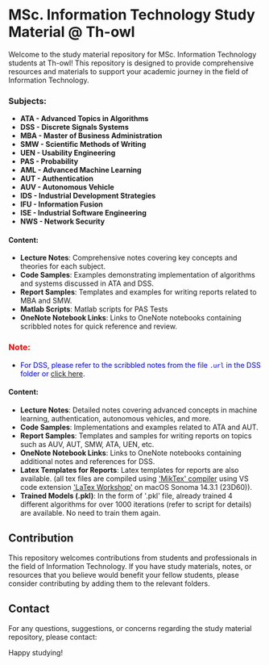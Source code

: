 # MSc. Information Technology Study Material @ Th-owl

Welcome to the study material repository for MSc. Information Technology students at Th-owl! This repository is designed to provide comprehensive resources and materials to support your academic journey in the field of Information Technology.


### Subjects:

- **ATA - Advanced Topics in Algorithms**
- **DSS - Discrete Signals Systems**
- **MBA - Master of Business Administration**
- **SMW - Scientific Methods of Writing**
- **UEN - Usability Engineering**
- **PAS - Probability**
- **AML - Advanced Machine Learning**
- **AUT - Authentication**
- **AUV - Autonomous Vehicle**
- **IDS - Industrial Development Strategies**
- **IFU - Information Fusion**
- **ISE - Industrial Software Engineering**
- **NWS - Network Security**

#### Content:
- **Lecture Notes**: Comprehensive notes covering key concepts and theories for each subject.
- **Code Samples**: Examples demonstrating implementation of algorithms and systems discussed in ATA and DSS.
- **Report Samples**: Templates and examples for writing reports related to MBA and SMW.
- **Matlab Scripts**: Matlab scripts for PAS Tests
- **OneNote Notebook Links**: Links to OneNote notebooks containing scribbled notes for quick reference and review.

### <span style="color:red">Note:</span>
- <span style="color:blue"> For DSS, please refer to the scribbled notes from the file `.url` in the DSS folder or [click here](https://1drv.ms/o/s!Ao-9KOZo7bY9gWRqYJ6VQ9kSn4tp?e=y5hykQ).</span>


#### Content:
- **Lecture Notes**: Detailed notes covering advanced concepts in machine learning, authentication, autonomous vehicles, and more.
- **Code Samples**: Implementations and examples related to ATA and AUT.
- **Report Samples**: Templates and samples for writing reports on topics such as AUV, AUT, SMW, ATA, UEN, etc.
- **OneNote Notebook Links**: Links to OneNote notebooks containing additional notes and references for DSS.
- **Latex Templates for Reports**: Latex templates for reports are also available. (all tex files are compiled using ['MikTex' compiler](https://miktex.org/howto/install-miktex-mac) using VS code extension ['LaTex Workshop'](https://marketplace.visualstudio.com/items?itemName=James-Yu.latex-workshop) on macOS Sonoma 14.3.1 (23D60)).
- **Trained Models (.pkl)**: In the form of '.pkl' file, already trained 4 different algorithms for over 1000 iterations (refer to script for details) are available. No need to train them again.

## Contribution

This repository welcomes contributions from students and professionals in the field of Information Technology. If you have study materials, notes, or resources that you believe would benefit your fellow students, please consider contributing by adding them to the relevant folders.

## Contact

For any questions, suggestions, or concerns regarding the study material repository, please contact:

Happy studying!
